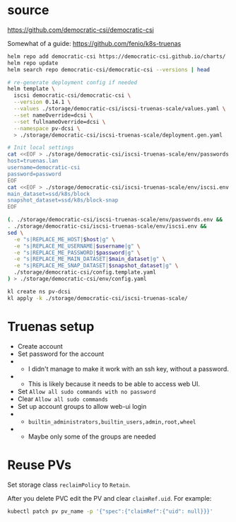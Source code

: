 
# source

https://github.com/democratic-csi/democratic-csi

Somewhat of a guide:
https://github.com/fenio/k8s-truenas

```bash
helm repo add democratic-csi https://democratic-csi.github.io/charts/
helm repo update
helm search repo democratic-csi/democratic-csi --versions | head
```

```bash
# re-generate deployment config if needed
helm template \
  iscsi democratic-csi/democratic-csi \
  --version 0.14.1 \
  --values ./storage/democratic-csi/iscsi-truenas-scale/values.yaml \
  --set nameOverride=dcsi \
  --set fullnameOverride=dcsi \
  --namespace pv-dcsi \
  > ./storage/democratic-csi/iscsi-truenas-scale/deployment.gen.yaml

# Init local settings
cat <<EOF > ./storage/democratic-csi/iscsi-truenas-scale/env/passwords.env
host=truenas.lan
username=democratic-csi
password=password
EOF
cat <<EOF > ./storage/democratic-csi/iscsi-truenas-scale/env/iscsi.env
main_dataset=ssd/k8s/block
snapshot_dataset=ssd/k8s/block-snap
EOF

(. ./storage/democratic-csi/iscsi-truenas-scale/env/passwords.env &&
. ./storage/democratic-csi/iscsi-truenas-scale/env/iscsi.env &&
sed \
  -e "s|REPLACE_ME_HOST|$host|g" \
  -e "s|REPLACE_ME_USERNAME|$username|g" \
  -e "s|REPLACE_ME_PASSWORD|$password|g" \
  -e "s|REPLACE_ME_MAIN_DATASET|$main_dataset|g" \
  -e "s|REPLACE_ME_SNAP_DATASET|$snapshot_dataset|g" \
  ./storage/democratic-csi/config.template.yaml
) > ./storage/democratic-csi/env/config.yaml

kl create ns pv-dcsi
kl apply -k ./storage/democratic-csi/iscsi-truenas-scale/
```

# Truenas setup

- Create account
- Set password for the account
- - I didn't manage to make it work with an ssh key, without a password.
- - This is likely because it needs to be able to access web UI.
- Set `Allow all sudo commands with no password`
- Clear `Allow all sudo commands`
- Set up account groups to allow web-ui login
- - `builtin_administrators,builtin_users,admin,root,wheel`
- - Maybe only some of the groups are needed

# Reuse PVs

Set storage class `reclaimPolicy` to `Retain`.

After you delete PVC edit the PV and clear `claimRef.uid`.
For example:
```bash
kubectl patch pv pv_name -p '{"spec":{"claimRef":{"uid": null}}}'
```
